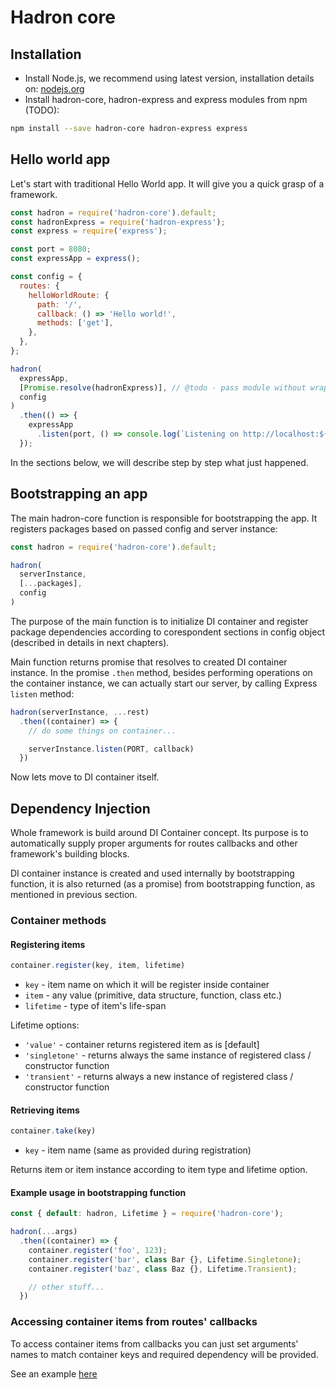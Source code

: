 # Hadron core

## Installation

- Install Node.js, we recommend using latest version, installation details on: [nodejs.org](https://nodejs.org)
- Install hadron-core, hadron-express and express modules from npm (TODO):

```bash
npm install --save hadron-core hadron-express express
```

## Hello world app

Let's start with traditional Hello World app. It will give you a quick grasp of a framework.

```javascript
const hadron = require('hadron-core').default;
const hadronExpress = require('hadron-express');
const express = require('express');

const port = 8080;
const expressApp = express();

const config = {
  routes: {
    helloWorldRoute: {
      path: '/',
      callback: () => 'Hello world!',
      methods: ['get'],
    },
  },
};

hadron(
  expressApp,
  [Promise.resolve(hadronExpress)], // @todo - pass module without wrapping in promise
  config
)
  .then(() => {
    expressApp
      .listen(port, () => console.log(`Listening on http://localhost:${port}`));
  });
```

In the sections below, we will describe step by step what just happened.

## Bootstrapping an app

The main hadron-core function is responsible for bootstrapping the app. It registers packages based on passed config and server instance:
```javascript
const hadron = require('hadron-core').default;

hadron(
  serverInstance,
  [...packages],
  config
)
```

The purpose of the main function is to initialize DI container and register package dependencies according to corespondent sections in config object (described in details in next chapters).

Main function returns promise that resolves to created DI container instance. In the promise `.then` method, besides performing operations on the container instance, we can actually start our server, by calling Express `listen` method:

```javascript
hadron(serverInstance, ...rest)
  .then((container) => {
    // do some things on container...

    serverInstance.listen(PORT, callback)
  })
```

Now lets move to DI container itself.

## Dependency Injection

Whole framework is build around DI Container concept. Its purpose is to automatically supply proper arguments for routes callbacks and other framework's building blocks.

DI container instance is created and used internally by bootstrapping function, it is also returned (as a promise) from bootstrapping function, as mentioned in previous section.

### Container methods

#### Registering items

```javascript
container.register(key, item, lifetime)
```

- `key` - item name on which it will be register inside container
- `item` - any value (primitive, data structure, function, class etc.)
- `lifetime` - type of item's life-span

Lifetime options:

- `'value'` - container returns registered item as is [default]
- `'singletone'` - returns always the same instance of registered class / constructor function
- `'transient'` - returns always a new instance of registered class / constructor function

#### Retrieving items

```javascript
container.take(key)
```

- `key` - item name (same as provided during registration)

Returns item or item instance according to item type and lifetime option.

#### Example usage in bootstrapping function

```javascript
const { default: hadron, Lifetime } = require('hadron-core');

hadron(...args)
  .then((container) => {
    container.register('foo', 123);
    container.register('bar', class Bar {}, Lifetime.Singletone);
    container.register('baz', class Baz {}, Lifetime.Transient);

    // other stuff...
  })
```

### Accessing container items from routes' callbacks

To access container items from callbacks you can just set arguments' names to match container keys and required dependency will be provided.

See an example [here](../routing/#retrieving-items-from-container-in-callback)